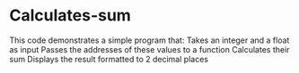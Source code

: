# Calculates-sum
This code demonstrates a simple program that:  Takes an integer and a float as input Passes the addresses of these values to a function Calculates their sum Displays the result formatted to 2 decimal places
